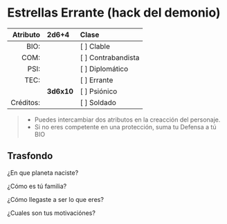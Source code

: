 Estrellas Errante (hack del demonio)
====================================
| Atributo  | 2d6+4      | Clase              |
| --------: | :--------- | :----------------- |
| BIO:      |            | [ ] Clable         |
| COM:      |            | [ ] Contrabandista |
| PSI:      |            | [ ] Diplomático    |
| TEC:      |            | [ ] Errante        |
|           | **3d6x10** | [ ] Psiónico       |
| Créditos: |            | [ ] Soldado        |
> * Puedes intercambiar dos atributos en la creacción del personaje.
> * Si no eres competente en una protección, suma tu Defensa a tú BIO

Trasfondo
---------
¿En que planeta naciste?

¿Cómo es tú familia?

¿Cómo llegaste a ser lo que eres?

¿Cuales son tus motivaciónes?
